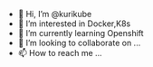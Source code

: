 - 👋 Hi, I’m @kurikube
- 👀 I’m interested in Docker,K8s
- 🌱 I’m currently learning Openshift
- 💞️ I’m looking to collaborate on ...
- 📫 How to reach me ...

<!---
kuriprogramer/kuriprogramer is a ✨ special ✨ repository because its `README.md` (this file) appears on your GitHub profile.
You can click the Preview link to take a look at your changes.
--->
